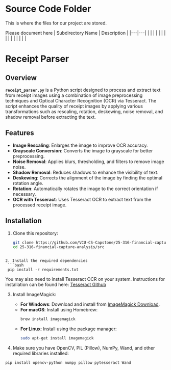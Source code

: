 # Source Code Folder
This is where the files for our project are stored.

Please document here
| Subdirectory Name | Description |
|---|---|
| | |
| | |
| | |
| | |
| | |


# Receipt Parser
## Overview

**`receipt_parser.py`** is a Python script designed to process and extract text from receipt images using a combination of image preprocessing techniques and Optical Character Recognition (OCR) via Tesseract. The script enhances the quality of receipt images by applying various transformations such as rescaling, rotation, deskewing, noise removal, and shadow removal before extracting the text.

## Features

- **Image Rescaling**: Enlarges the image to improve OCR accuracy.
- **Grayscale Conversion**: Converts the image to grayscale for better preprocessing.
- **Noise Removal**: Applies blurs, thresholding, and filters to remove image noise.
- **Shadow Removal**: Reduces shadows to enhance the visibility of text.
- **Deskewing**: Corrects the alignment of the image by finding the optimal rotation angle.
- **Rotation**: Automatically rotates the image to the correct orientation if necessary.
- **OCR with Tesseract**: Uses Tesseract OCR to extract text from the processed receipt image.

## Installation

1. Clone this repository:
   ```bash
   git clone https://github.com/VCU-CS-Capstone/25-316-financial-capture-analysis.git
   cd 25-316-financial-capture-analysis/src
  ```

2. Install the required dependencies
   ```bash
   pip install -r requirements.txt
   ```
You may also need to  install Tesseract OCR on your system.  Instructions for installation can be found here: [Tesseract Github](https://github.com/tesseract-ocr/tesseract)

3. Install ImageMagick:
   - **For Windows**: Download and install from [ImageMagick Download](https://imagemagick.org/script/download.php).
   - **For macOS**: Install using Homebrew:
     ```bash
     brew install imagemagick
     ```
   - **For Linux**: Install using the package manager:
     ```bash
     sudo apt-get install imagemagick
     ```

4. Make sure you have OpenCV, PIL (Pillow), NumPy, Wand, and other required libraries installed:
```bash
pip install opencv-python numpy pillow pytesseract Wand
```
